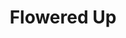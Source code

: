 ---
title: "Flowered Up"
summary: "Flowered Up were an English indie pop-alternative dance band, formed in Camden Town, London, in 1989, active during the Baggy movement. Their 13-minute single \"Weekender\" reached the UK top 20. The band split up in 1994 amid drug problems. Following a failed reformation attempt in 2007 and a solo record deal that fell through, frontman Liam Maher died from a heroin overdose in 2009, followed by his brother Joe also of a heroin overdose in 2012."
slug: "flowered-up"
image: "flowered-up.jpg"
apple_music_artist_url: "https://music.apple.com/gb/artist/flowered-up/124879163"
wikipedia_url: "https://en.wikipedia.org/wiki/Flowered_Up"
---